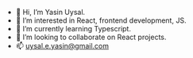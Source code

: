 - 👋 Hi, I’m Yasin Uysal.
- 👀 I’m interested in React, frontend development, JS.
- 🌱 I’m currently learning Typescript.
- 💞️ I’m looking to collaborate on React projects.
- 📫 uysal.e.yasin@gmail.com

<!---
yasinuysal33/yasinuysal33 is a ✨ special ✨ repository because its `README.md` (this file) appears on your GitHub profile.
You can click the Preview link to take a look at your changes.
--->
